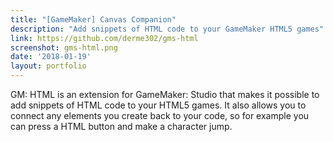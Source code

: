 ```yaml
---
title: "[GameMaker] Canvas Companion"
description: "Add snippets of HTML code to your GameMaker HTML5 games"
link: https://github.com/derme302/gms-html
screenshot: gms-html.png
date: '2018-01-19'
layout: portfolio
---
```


GM: HTML is an extension for GameMaker: Studio that makes it possible to add snippets of HTML code to your HTML5 games. It also allows you to connect any elements you create back to your code, so for example you can press a HTML button and make a character jump.
